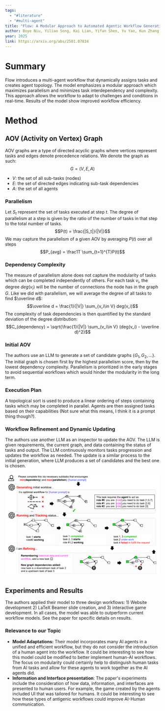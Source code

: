 ```yaml
---
tags:
  - "#literature"
  - "#multi-agent"
title: "Flow: A Modular Approach to Automated Agentic Workflow Generation"
author: Boye Niu, Yiliao Song, Kai Lian, Yifan Shen, Yu Yao, Kun Zhang, Tongliang Liu
year: 2025
link: https://arxiv.org/abs/2501.07834
---
```

# Summary
Flow introduces a multi-agent workflow that dynamically assigns tasks and creates agent topology. The model emphasizes a modular approach which maximizes parallelism and minimizes task interdependency and complexity. This approach allows the workflow to adapt to challenges and conditions in real-time. Results of the model show improved workflow efficiency. 

# Method

## AOV (Activity on Vertex) Graph
AOV graphs are a type of directed acyclic graphs where vertices represent tasks and edges denote precedence relations. We denote the graph as such:
$$G=(V, E, A)$$
- $V$: the set of all sub-tasks (nodes)
- $E$: the set of directed edges indicating sub-task dependencies
- $A$: the set of all agents

### Parallelism
Let $S_t$ represent the set of tasks executed at step $t$. The degree of parallelism at a step is given by the ratio of the number of tasks in that step to the total number of tasks.
$$P(t) = \frac{|S_t|}{|V|}$$
We may capture the parallelism of a given AOV by averaging $P(t)$ over all steps
$$P_{avg} = \frac1T \sum_{t=1}^{T}P(t)$$
### Dependency Complexity
The measure of parallelism alone does not capture the modularity of tasks which can be completed independently of others. For each task $v_i$, the degree $deg(v_i)$ will be the number of connections the node has in the graph $G$. Like we did with parallelism, we will average the degree of all tasks to find $\overline d$:
$$\overline d = \frac{1}{|V|} \sum_{v_i\in V} deg(v_i)$$
The complexity of task dependencies is then quantified by the standard deviation of the degree distribution:
$$C_{dependency} = \sqrt{\frac{1}{|V|} \sum_{v_i\in V} (deg(v_i) - \overline d)^2}$$
### Initial AOV
The authors use an LLM to generate a set of candidate graphs $\{G_1, G_2, ...\}$. The initial graph is chosen first by the highest parallelism score, then by the lowest dependency complexity. Parallelism is prioritized in the early stages to avoid sequential workflows which would hinder the modularity in the long term.

### Execution Plan
A topological sort is used to produce a linear ordering of steps containing tasks which may be completed in parallel. Agents are then assigned tasks based on their capabilities (Not sure what this means, I think it is a prompt thing though?). 

### Workflow Refinement and Dynamic Updating
The authors use another LLM as an inspector to update the AOV. The LLM is given requirements, the current graph, and data containing the status of tasks and output. The LLM continuously monitors tasks progression and updates the workflow as needed. The update is a similar process to the initial generation, where LLM produces a set of candidates and the best one is chosen. 

![](Pasted%20image%2020250214002956.png)

## Experiments and Results
The authors applied their model to three design workflows: 1) Website development 2) LaTeX Beamer slide creation, and 3) interactive game development. In all cases, the model was able to outperform current workflow models. See the paper for specific details on results.

### Relevance to our Topic
- **Model Adaptations:** Their model incorporates many AI agents in a unified and efficient workflow, but they do not consider the introduction of a human agent into the workflow. It could be interesting to see how this model could be modified to better implement human-AI workflows. The focus on modularity could certainly help to distinguish human tasks from AI tasks and allow for these agents to work together as the AI agents did.
- **Information and Interface presentation**: The paper's experiments include the consideration of how data, information, and interfaces are presented to human users. For example, the game created by the agents included UI that was tailored for humans. It could be interesting to see how these types of antigenic workflows could improve AI-Human communication.